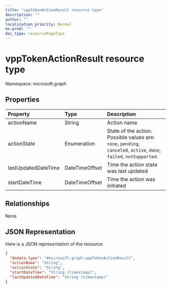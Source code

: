 ```yaml
---
title: "vppTokenActionResult resource type"
description: ""
author: ""
localization_priority: Normal
ms.prod: ""
doc_type: resourcePageType
---
```


# vppTokenActionResult resource type


Namespace: microsoft.graph



## Properties
|Property|Type|Description|
|:---|:---|:---|
|actionName|String|Action name|
|actionState|Enumeration|State of the action. Possible values are: `none`, `pending`, `canceled`, `active`, `done`, `failed`, `notSupported`.|
|lastUpdatedDateTime|DateTimeOffset|Time the action state was last updated|
|startDateTime|DateTimeOffset|Time the action was initiated|

## Relationships
None

## JSON Representation
Here is a JSON representation of the resource.
<!-- {
  "blockType": "resource",
  "@odata.type": "microsoft.graph.vppTokenActionResult"
}
-->
``` json
{
  "@odata.type": "#microsoft.graph.vppTokenActionResult",
  "actionName": "String",
  "actionState": "String",
  "startDateTime": "String (timestamp)",
  "lastUpdatedDateTime": "String (timestamp)"
}
```

